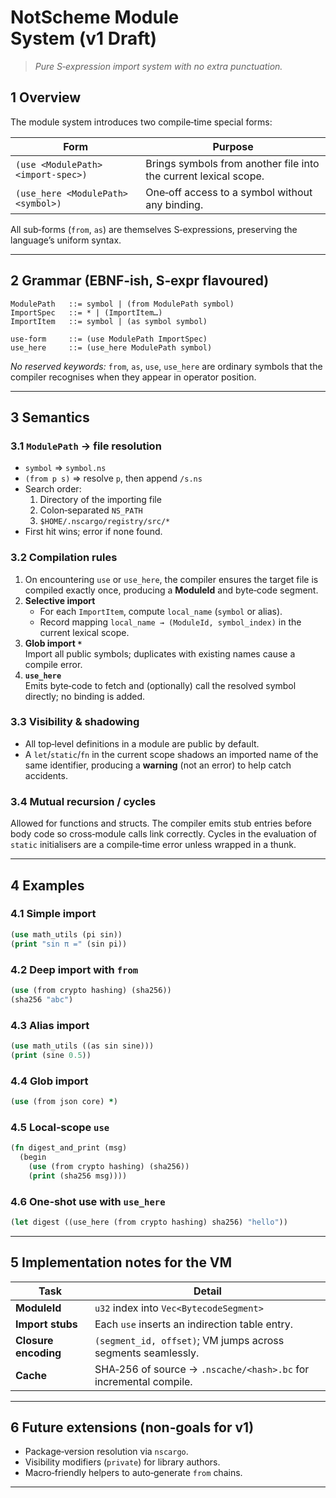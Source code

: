 # NotScheme Module System (v1 Draft)
> *Pure S‑expression import system with no extra punctuation.*

## 1 Overview
The module system introduces two compile‑time special forms:

| Form | Purpose |
|------|---------|
| `(use <ModulePath> <import‑spec>)` | Brings symbols from another file into the current lexical scope. |
| `(use_here <ModulePath> <symbol>)` | One‑off access to a symbol without any binding. |

All sub‑forms (`from`, `as`) are themselves S‑expressions, preserving the language’s uniform syntax.

---

## 2 Grammar (EBNF‑ish, S‑expr flavoured)

```text
ModulePath   ::= symbol | (from ModulePath symbol)
ImportSpec   ::= * | (ImportItem…)
ImportItem   ::= symbol | (as symbol symbol)

use‑form     ::= (use ModulePath ImportSpec)
use_here     ::= (use_here ModulePath symbol)
```

*No reserved keywords:* `from`, `as`, `use`, `use_here` are ordinary symbols that the compiler recognises when
they appear in operator position.

---

## 3 Semantics

### 3.1 `ModulePath` → file resolution
* `symbol` ⇒ `symbol.ns`
* `(from p s)` ⇒ resolve `p`, then append `/s.ns`
* Search order:  
  1. Directory of the importing file  
  2. Colon‑separated `NS_PATH`  
  3. `$HOME/.nscargo/registry/src/*`
* First hit wins; error if none found.

### 3.2 Compilation rules
1. On encountering `use` or `use_here`, the compiler ensures the target file is compiled exactly once,
   producing a **ModuleId** and byte‑code segment.
2. **Selective import**  
   * For each `ImportItem`, compute `local_name` (`symbol` or alias).  
   * Record mapping `local_name → (ModuleId, symbol_index)` in the current lexical scope.
3. **Glob import `*`**  
   Import all public symbols; duplicates with existing names cause a compile error.
4. **`use_here`**  
   Emits byte‑code to fetch and (optionally) call the resolved symbol directly; no binding is added.

### 3.3 Visibility & shadowing
* All top‑level definitions in a module are public by default.
* A `let`/`static`/`fn` in the current scope shadows an imported name of the same identifier, producing
  a **warning** (not an error) to help catch accidents.

### 3.4 Mutual recursion / cycles
Allowed for functions and structs.  The compiler emits stub entries before body code so
cross‑module calls link correctly.  Cycles in the evaluation of `static` initialisers are a compile‑time error
unless wrapped in a thunk.

---

## 4 Examples

### 4.1 Simple import
```clojure
(use math_utils (pi sin))
(print "sin π =" (sin pi))
```

### 4.2 Deep import with `from`
```clojure
(use (from crypto hashing) (sha256))
(sha256 "abc")
```

### 4.3 Alias import
```clojure
(use math_utils ((as sin sine)))
(print (sine 0.5))
```

### 4.4 Glob import
```clojure
(use (from json core) *)
```

### 4.5 Local‑scope `use`
```clojure
(fn digest_and_print (msg)
  (begin
    (use (from crypto hashing) (sha256))
    (print (sha256 msg))))
```

### 4.6 One‑shot use with `use_here`
```clojure
(let digest ((use_here (from crypto hashing) sha256) "hello"))
```

---

## 5 Implementation notes for the VM

| Task | Detail |
|------|--------|
| **ModuleId**           | `u32` index into `Vec<BytecodeSegment>`                       |
| **Import stubs**       | Each `use` inserts an indirection table entry.               |
| **Closure encoding**   | `(segment_id, offset)`; VM jumps across segments seamlessly. |
| **Cache**              | SHA‑256 of source → `.nscache/<hash>.bc` for incremental compile. |

---

## 6 Future extensions (non‑goals for v1)

* Package‑version resolution via `nscargo`.
* Visibility modifiers (`private`) for library authors.
* Macro‑friendly helpers to auto‑generate `from` chains.

---
